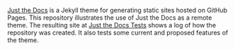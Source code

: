 [Just the Docs] is a Jekyll theme for generating static sites hosted on GitHub Pages. 
This repository illustrates the use of Just the Docs as a remote theme.
The resulting site at [Just the Docs Tests] shows a log of how the repository was created.
It also tests some current and proposed features of the theme.

[Just the Docs]: https://github.com/pmarsceill/just-the-docs

[Just the Docs Tests]: https://pdmosses.github.io/just-the-docs-tests/
